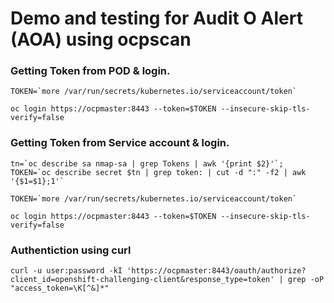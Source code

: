 # Demo and testing for Audit O Alert (AOA) using ocpscan

### Getting Token from POD & login.

```
TOKEN=`more /var/run/secrets/kubernetes.io/serviceaccount/token`

oc login https://ocpmaster:8443 --token=$TOKEN --insecure-skip-tls-verify=false

```

### Getting Token from Service account & login.

```
tn=`oc describe sa nmap-sa | grep Tokens | awk '{print $2}'`;
TOKEN=`oc describe secret $tn | grep token: | cut -d ":" -f2 | awk '{$1=$1};1'`

TOKEN=`more /var/run/secrets/kubernetes.io/serviceaccount/token`

oc login https://ocpmaster:8443 --token=$TOKEN --insecure-skip-tls-verify=false
```
           
### Authentiction using curl

```curl -u user:password -kI 'https://ocpmaster:8443/oauth/authorize?client_id=openshift-challenging-client&response_type=token' | grep -oP "access_token=\K[^&]*"```

#### 
